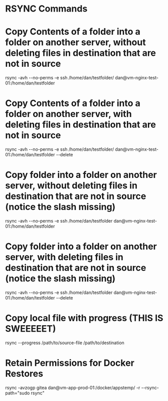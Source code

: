 # RSYNC Commands

# Copy Contents of a folder into a folder on another server, without deleting files in destination that are not in source

rsync -avh --no-perms -e ssh /home/dan/testfolder/ dan@vm-nginx-test-01:/home/dan/testfolder



# Copy Contents of a folder into a folder on another server, with deleting files in destination that are not in source

rsync -avh --no-perms -e ssh /home/dan/testfolder/ dan@vm-nginx-test-01:/home/dan/testfolder --delete



# Copy folder into a folder on another server, without deleting files in destination that are not in source (notice the slash missing)

rsync -avh --no-perms -e ssh /home/dan/testfolder dan@vm-nginx-test-01:/home/dan/testfolder



# Copy folder into a folder on another server, with deleting files in destination that are not in source (notice the slash missing)

rsync -avh --no-perms -e ssh /home/dan/testfolder dan@vm-nginx-test-01:/home/dan/testfolder --delete


# Copy local file with progress (THIS IS SWEEEEET)
rsync --progress /path/to/source-file /path/to/destination

# Retain Permissions for Docker Restores
rsync -avzogp gitea dan@vm-app-prod-01:/docker/appstemp/ -r --rsync-path="sudo rsync"